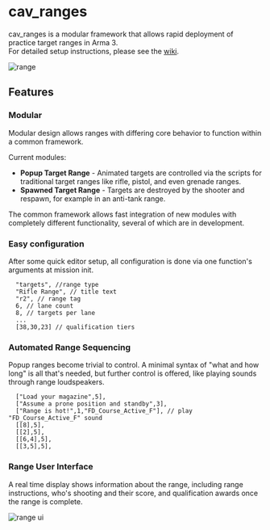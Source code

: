 # cav_ranges
cav_ranges is a modular framework that allows rapid deployment of practice target ranges in Arma 3.  
For detailed setup instructions, please see the [wiki](https://github.com/RaynorD/cav_ranges/wiki/Design-Your-Range-(createRange)).

![range](https://i.imgur.com/P0WqD4Y.png)

## Features

### Modular
Modular design allows ranges with differing core behavior to function within a common framework.  

Current modules:
* **Popup Target Range** - Animated targets are controlled via the scripts for traditional target ranges like rifle, pistol, and even grenade ranges.
* **Spawned Target Range** - Targets are destroyed by the shooter and respawn, for example in an anti-tank range.

The common framework allows fast integration of new modules with completely different functionality, several of which are in development.

### Easy configuration
After some quick editor setup, all configuration is done via one function's arguments at mission init.

```sqf
  "targets", //range type
  "Rifle Range", // title text
  "r2", // range tag
  6, // lane count
  8, // targets per lane
  ...
  [38,30,23] // qualification tiers
```

### Automated Range Sequencing  
Popup ranges become trivial to control. A minimal syntax of "what and how long" is all that's needed, but further control is offered, like playing sounds through range loudspeakers.  

```sqf
  ["Load your magazine",5],
  ["Assume a prone position and standby",3],
  ["Range is hot!",1,"FD_Course_Active_F"], // play "FD_Course_Active_F" sound
  [[8],5],
  [[2],5],
  [[6,4],5],
  [[3,5],5],
```

### Range User Interface
A real time display shows information about the range, including range instructions, who's shooting and their score, and qualification awards once the range is complete.  

![range ui](https://i.imgur.com/R9RI2if.png)


